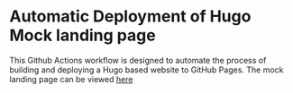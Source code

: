 # Automatic Deployment of Hugo Mock landing page

This Github Actions workflow is designed to automate the process of building and deploying a Hugo
based website to GitHub Pages. The mock landing page can be viewed [here](https://arriellam.github.io/hugo-mock-landing-page-autodeployed/)

